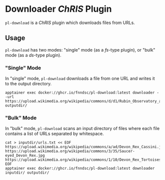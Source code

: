 # Downloader _ChRIS_ Plugin

`pl-download` is a _ChRIS_ plugin which downloads files from URLs.

## Usage

`pl-download` has two modes: "single" mode (as a _fs_-type plugin),
or "bulk" mode (as a _ds_-type plugin).

### "Single" Mode

In "single" mode, `pl-download` downloads a file from one URL
and writes it to the output directory.

```shell
apptainer exec docker://ghcr.io/fnndsc/pl-download:latest downloader --url https://upload.wikimedia.org/wikipedia/commons/d/d1/Rubin_Observatory_and_Its_Target.jpg outputdir/
```

### "Bulk" Mode

In "bulk" mode, `pl-download` scans an input directory of files
where each file contains a list of URLs separated by whitespace.

```shell
cat > inputdir/urls.txt << EOF
https://upload.wikimedia.org/wikipedia/commons/a/ad/Devon_Rex_Cassini.jpeg
https://upload.wikimedia.org/wikipedia/commons/3/35/Saucer-eyed_Devon_Rex.jpg
https://upload.wikimedia.org/wikipedia/commons/1/10/Devon_Rex_Tortoiseshell.jpg
EOF
apptainer exec docker://ghcr.io/fnndsc/pl-download:latest downloader inputdir/ outputdir/
```
